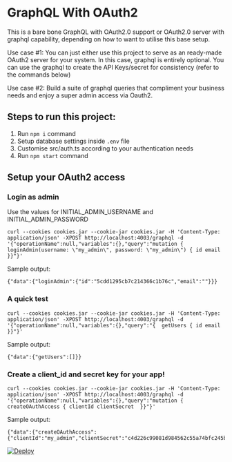 # GraphQL With OAuth2

This is a bare bone GraphQL with OAuth2.0 support or OAuth2.0 server with graphql capability, depending on how to want to utilise this base setup.

Use case #1: You can just either use this project to serve as an ready-made OAuth2 server for your system. In this case, graphql is entirely optional. You can use the graphql to create the API Keys/secret for consistency (refer to the commands below)

Use case #2: Build a suite of graphql queries that compliment your business needs and enjoy a super admin access via Oauth2.

## Steps to run this project:

1. Run `npm i` command
2. Setup database settings inside `.env` file
3. Customise src/auth.ts according to your authentication needs
4. Run `npm start` command

## Setup your OAuth2 access

### Login as admin

Use the values for INITIAL_ADMIN_USERNAME and INITIAL_ADMIN_PASSWORD

    curl --cookies cookies.jar --cookie-jar cookies.jar -H 'Content-Type: application/json' -XPOST http://localhost:4003/graphql -d '{"operationName":null,"variables":{},"query":"mutation {  loginAdmin(username: \"my_admin\", password: \"my_admin\") { id email  }}"}'

Sample output:

    {"data":{"loginAdmin":{"id":"5cdd1295cb7c214366c1b76c","email":""}}}

### A quick test

    curl --cookies cookies.jar --cookie-jar cookies.jar -H 'Content-Type: application/json' -XPOST http://localhost:4003/graphql -d '{"operationName":null,"variables":{},"query":"{  getUsers { id email  }}"}'

Sample output:

    {"data":{"getUsers":[]}}

### Create a client_id and secret key for your app!

    curl --cookies cookies.jar --cookie-jar cookies.jar -H 'Content-Type: application/json' -XPOST http://localhost:4003/graphql -d '{"operationName":null,"variables":{},"query":"mutation {  createOAuthAccess { clientId clientSecret  }}"}'

Sample output:

    {"data":{"createOAuthAccess":{"clientId":"my_admin","clientSecret":"c4d226c99081d984562c55a74bfc245b2ad21a70a441873b102e15b521c2a7da"}}}

[![Deploy](https://www.herokucdn.com/deploy/button.svg)](https://heroku.com/deploy)
